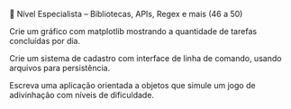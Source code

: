 🔵 Nível Especialista – Bibliotecas, APIs, Regex e mais (46 a 50)

Crie um gráfico com matplotlib mostrando a quantidade de tarefas concluídas por dia.

Crie um sistema de cadastro com interface de linha de comando, usando arquivos para persistência.

Escreva uma aplicação orientada a objetos que simule um jogo de adivinhação com níveis de dificuldade.